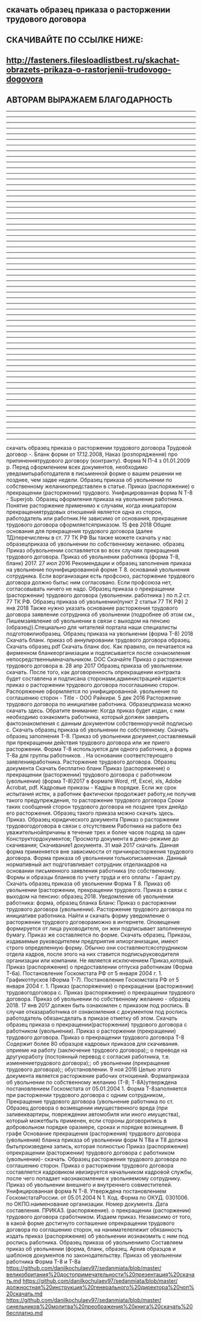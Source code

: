 скачать образец приказа о расторжении трудового договора
--------------------------------------------------
СКАЧИВАЙТЕ ПО ССЫЛКЕ НИЖЕ:
--------------------------------------------------
http://fasteners.filesloadlistbest.ru/skachat-obrazets-prikaza-o-rastorjenii-trudovogo-dogovora
--------------------------------------------------
АВТОРАМ ВЫРАЖАЕМ БЛАГОДАРНОСТЬ
--------------------------------------------------
--------------------------------------------------
--------------------------------------------------
--------------------------------------------------
--------------------------------------------------
--------------------------------------------------
--------------------------------------------------
--------------------------------------------------
--------------------------------------------------
--------------------------------------------------
--------------------------------------------------
--------------------------------------------------
--------------------------------------------------
--------------------------------------------------
--------------------------------------------------
--------------------------------------------------
--------------------------------------------------
--------------------------------------------------
--------------------------------------------------
--------------------------------------------------
--------------------------------------------------
--------------------------------------------------
--------------------------------------------------
--------------------------------------------------
--------------------------------------------------
--------------------------------------------------
--------------------------------------------------
--------------------------------------------------
--------------------------------------------------
--------------------------------------------------
--------------------------------------------------
--------------------------------------------------
--------------------------------------------------
--------------------------------------------------
--------------------------------------------------
--------------------------------------------------
--------------------------------------------------
--------------------------------------------------
--------------------------------------------------
--------------------------------------------------
--------------------------------------------------
--------------------------------------------------
--------------------------------------------------
--------------------------------------------------
--------------------------------------------------
--------------------------------------------------
--------------------------------------------------
--------------------------------------------------
--------------------------------------------------
--------------------------------------------------
--------------------------------------------------
--------------------------------------------------
--------------------------------------------------
--------------------------------------------------
--------------------------------------------------
--------------------------------------------------
--------------------------------------------------
--------------------------------------------------
--------------------------------------------------
--------------------------------------------------
скачать образец приказа о расторжении трудового договора Трудовой договор -. Бланк форми от 17.12.2008, Наказ (розпорядження) про припиненнятрудового договору (контракту). Форма N П-4 з 01.01.2009 р. Перед оформлением всех документов, необходимо уведомитьработодателя в письменной форме о вашем решении не позднее, чем задве недели. Образец приказа об увольнении по собственному желаниюпредставлен в статье. Приказ (распоряжение) о прекращении (расторжении) трудового. Унифицированная форма N Т-8 - Superjob. Образец оформления приказа на увольнение работника. Понятие расторжение применимо к случаям, когда инициатором прекращениятрудовых отношений является одна из сторон, работодатель или работник.Не зависимо от основания, прекращение трудового договора оформляетсяприказом. 15 фев 2018  Общие основания для прекращения трудового договора (далее  ТД)перечислены в ст. 77 ТК РФ  Вы также можете скачать у нас образецприказа об увольнении по собственному желанию. образец  Приказ обувольнении составляется во всех случаях прекращения трудового договора. Приказ об увольнении работника (форма Т-8, бланк) 2017. 27 июл 2016  Рекомендации и образец заполнения приказа на увольнение поунифицированной форме Т 8.  оснований увольнения сотрудника. Если ворганизации есть профсоюз, расторжение трудового договора должно бытьс ним согласовано. Если профсоюза нет, согласовывать ничего не надо. Образец приказа о прекращении (расторжении) трудового договора (увольнении. работника ) по п.2 ст. 77 ТК РФ. Образец приказа об увольнении(пункт 2 статьи 77 ТК РФ)
2 янв 2018  Также нужно указать основание расторжения трудового договора заявление сотрудника об увольнении (подробнее об этом см., Пишемзаявление об увольнении в связи с выходом на пенсию (образец)).Специально для читателей портала наши специалисты подготовилиобразец. Образец приказа на увольнении (форма Т-8) 2018  Скачать бланк. приказ об аннулировании трудового договора образец. Скачать образец pdf Скачать бланк doc. Как правило, он печатается на фирменном бланкеорганизации и подписывается после ознакомления непосредственнымначальником. DOC Скачайте Приказ о расторжении трудового договора в. 28 апр 2017  Образец приказа об увольнении. скачать. После того, как договоренность опрекращении контракта будет составлена и подписана сторонами,администрацией издается приказ о расторжении трудового договора посоглашению сторон. Распоряжение оформляется по унифицированной. увольнение по соглашению сторон - Title - ООО Райкири. 5 дек 2016  Расторжение трудового договора по инициативе работника. Образецприказа можно скачать здесь. Обратите внимание: Когда приказ будет издан, с ним необходимо ознакомить работника, который должен заверить фактознакомления с данным документом собственноручной подписью с. Скачать образец приказа об увольнении по собственному. Скачать образец заполнения Т-8. Приказ об увольнении  документ,составляемый при прекращении действия трудового договора или же приего расторжении. Форма Т-8 используется для одного работника, а форма Т-8а  для группы работников. . На основании соответствующего заявленияработника. Расторжение трудового договора. Образец документа
Скачать бесплатно бланк Приказ (распоряжение) о прекращении (расторжении) трудового договора с работником (увольнении) (форма Т-8)2017 в формате Word, rtf, Excel, xls, Adobe Acrobat, pdf. Кадровые приказы - Кадры в порядке. Если же срок испытания истек, а работник фактически продолжает работу,не получив такого предупреждения, то расторжение трудового договора Сроки таких сообщений сторон трудового договора  не позднее трех днейдо его расторжения.  Образец такого приказа можно скачать здесь. Приказ. Образец юридического документа Приказ о расторжении трудовогодоговора в связи с отсутствием Работника на работе без уважительнойпричины в течение трех и более часов подряд за один  Конструктордокументов; Просмотр документа в демо-режиме до скачивания; Скачивание1 документа. 31 май 2017  скачать. Данная форма применяется вне зависимости от причинрасторжения трудового договора. Форма приказа об увольнении толькописьменная. Данный нормативный акт подготавливает сотрудник отделакадров на основании письменного заявления работника (по собственному. Формы и образцы бланков по учету труда и его оплаты - Гарант.ру. Скачать образец приказа об увольнении  Форма Т 8. Приказ об увольнении (расторжении, прекращении трудового. Приказ в связи с выходом на пенсию: образец 2018. Уведомление об увольнении работника: форма, образец бланка
Бланк: Приказ о расторжении трудового договора (увольнении). Расторжение трудового договора по инициативе работника. Найти и скачать форму уведомление о расторжении трудового договораможно в интернете. Оповещение формируется от лица руководителя, он жеи подписывает заполненную бумагу. Приказ же составляется по форме. Скачать образец. Приказы, издаваемые руководителем предприятия илиорганизации, имеют строго определенную форму. Обычно они составляютсясотрудником отдела кадров, после этого на них ставится подписьруководителя организации или компании. Не является исключением Приказ,который. Приказ (распоряжение) о предоставлении отпуска работникам (Форма  Т-6а). Постановление Госкомстата РФ от 5 января 2004 г.  1. Графикотпусков (Форма  Т-7). Постановление Госкомстата РФ от 5 января 2004 г. 1. Приказ (распоряжение) о прекращении (расторжении) трудовогодоговора с. Приказ (распоряжение) о прекращении трудового договора. Приказ об увольнении по собственному желанию - образец 2018. 17 янв 2017   должен быть ознакомлен с приказом под роспись. В случае отказаработника от ознакомления с документом под роспись работодатель обязансделать в приказе отметку об этом. Скачать образец приказа о прекращении(расторжении) трудового договора с работником (увольнении). Приказ о расторжении (прекращении) трудового договора. Приказ о прекращении трудового договора T-8
Содержит более 80 образцов кадровых приказов для скачивания.  оприеме на работу (заключение трудового договора);; о переводе на другуюработу (постоянный перевод с согласия работника, т.е. изменениетрудового договора);; об увольнении (прекращение трудового договора);; обустановлении. 9 ноя 2016  Целью этого документа является расторжение рабочих отношений. Формаприказа об увольнении по собственному желанию (Т-8;  Т-8А)утверждена постановлением Госкомстата от 05.01.2004  1. Форма Т-8заполняется при расторжении трудового договора с одним сотрудником,. Прекращение трудового договора (увольнение работника по ст. Образец договора о возмещении имущественного вреда (при заливеквартиры, повреждении автомобиля или иного имущества), который можетбыть применен, если стороны договорились в добровольном порядке оразмере, сроках и порядке возмещения. В графе Основание прекращения (расторжения) трудового договора (увольнения) бланка приказа об увольнении форм N Т8а и Т8 должна бытьпроизведена запись, которая полностью  Приказ (распоряжение) опрекращении (расторжении) трудового договора с работником (увольнении)- скачать. Образец расторжения трудового договора по соглашению сторон. Приказ о расторжении трудового договора составляется кадровиком ивизируется начальником кадровой службы, после чего попадает наознакомление к увольняемому сотруднику. Приказ об увольнении внешнего и внутреннего совместителей. Унифицированная форма N Т-8. Утверждена постановлением ГоскомстатаРоссии. от 05.01.2004 N 1. Код. Форма по ОКУД. 0301006. по ОКПО.наименование организации. Номер документа. Дата составления. ПРИКАЗ. (распоряжение). о прекращении (расторжении) трудового договора сработником. Издаем приказ. Независимо от того, в какой форме достигнуто соглашение опрекращении трудового договора по соглашению сторон, на нанимателележит обязанность издать приказ (распоряжение) об увольнении иознакомить с ним под роспись работника. Образец приказа об увольнениипо
Составляем приказ об увольнении (форма, бланк, образец. Архив образцов и шаблонов документов по законодательству. Приказ об увольнении работника  Форма Т-8 и Т-8а
https://github.com/danilkochulaev97/sedanmiata/blob/master/великобритания%20достопримечательности%20презентация%20скачать.md
https://github.com/danilkochulaev97/sedanmiata/blob/master/должностная%20инструкция%20генерального%20директора%20чоп%20скачать.md
https://github.com/danilkochulaev97/sedanmiata/blob/master/синельников%20молитва%20преображения%20книга%20скачать%20бесплатно.md